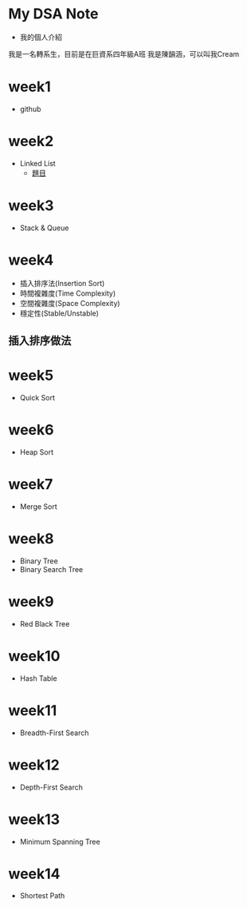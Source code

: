 # My DSA Note
 - 我的個人介紹
 
我是一名轉系生，目前是在巨資系四年級A班
我是陳韻涵，可以叫我Cream

# week1
 - github 

# week2
* Linked List
  * [題目](https://github.com/cream1117/DSA/blob/master/%E8%87%AA%E6%88%91%E5%AD%B8%E7%BF%92Note/Linked_list.md)
# week3 
 - Stack & Queue

# week4
 - 插入排序法(Insertion Sort)
 - 時間複雜度(Time Complexity)
 - 空間複雜度(Space Complexity)
 - 穩定性(Stable/Unstable)

## 插入排序做法

# week5
 - Quick Sort
 
# week6
 - Heap Sort

# week7
 - Merge Sort

# week8
 - Binary Tree
 - Binary Search Tree

# week9
 - Red Black Tree
 
# week10
 - Hash Table
 
# week11
 - Breadth-First Search

# week12
 - Depth-First Search

# week13
 - Minimum Spanning Tree

# week14
 - Shortest Path


